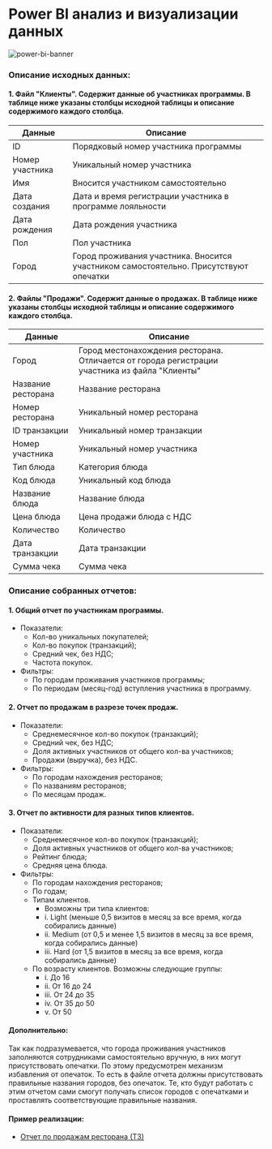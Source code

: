 # Power BI анализ и визуализации данных 


![power-bi-banner](https://user-images.githubusercontent.com/43387913/56744961-1e1ae800-6782-11e9-9b1a-175dd66fba7d.jpg)


### Описание исходных данных:

#### 1. Файл "Клиенты". Содержит данные об участниках программы. В таблице ниже указаны столбцы исходной таблицы и описание содержимого каждого столбца.

| Данные          | Описание                                                                              |
|-----------------|---------------------------------------------------------------------------------------|
| ID              | Порядковый номер участника программы                                                  |
| Номер участника | Уникальный номер участника                                                            |
| Имя             | Вносится участником самостоятельно                                                    |
| Дата создания   | Дата и время регистрации участника в программе лояльности                             |
| Дата рождения   | Дата рождения участника                                                               |
| Пол             | Пол участника                                                                         |
| Город           | Город проживания участника. Вносится участником самостоятельно. Присутствуют опечатки |


#### 2. Файлы "Продажи". Содержит данные о продажах. В таблице ниже указаны столбцы исходной таблицы и описание содержимого каждого столбца.

| Данные             | Описание                                                                                       |
|--------------------|------------------------------------------------------------------------------------------------|
| Город              | Город местонахождения ресторана. Отличается от города регистрации участника из файла "Клиенты" |
| Название ресторана | Название ресторана                                                                             |
| Номер ресторана    | Уникальный номер ресторана                                                                     |
| ID транзакции      | Уникальный номер транзакции                                                                    |
| Номер участника    | Уникальный номер участника                                                                     |
| Тип блюда          | Категория блюда                                                                                |
| Код блюда          | Уникальный код блюда                                                                           |
| Название блюда     | Название блюда                                                                                 |
| Цена блюда         | Цена продажи блюда с НДС                                                                       |
| Количество         | Количество                                                                                     |
| Дата транзакции    | Дата транзакции                                                                                |
| Сумма чека         | Сумма чека                                                                                     |


### Описание собранных отчетов:

#### 1. Общий отчет по участникам программы. 
 * Показатели:
   * Кол-во уникальных покупателей;
   * Кол-во покупок (транзакций);
   * Средний чек, без НДС;
   * Частота покупок.
 * Фильтры:
   * По городам проживания участников программы;
   * По периодам (месяц-год) вступления участника в программу.
  
#### 2. Отчет по продажам в разрезе точек продаж.
* Показатели:
   * Среднемесячное кол-во покупок (транзакций);
   * Средний чек, без НДС;
   * Доля активных участников от общего кол-ва участников;
   * Продажи (выручка), без НДС.
* Фильтры:
   * По городам нахождения ресторанов;
   * По названиям ресторанов;
   * По месяцам продаж.

#### 3. Отчет по активности для разных типов клиентов.
* Показатели:
   * Среднемесячное кол-во покупок (транзакций);
   * Доля активных участников от общего кол-ва участников;
   * Рейтинг блюда;
   * Средняя цена блюда.
* Фильтры:
   * По городам нахождения ресторанов;
   * По годам;
   * Типам клиентов. 
     * Возможны три типа клиентов:
     * i. Light (меньше 0,5 визитов в месяц за все время, когда собирались данные)
     * ii. Medium (от 0,5 и менее 1,5 визитов в месяц за все время, когда собирались данные)
     * iii. Hard (от 1,5 визитов в месяц за все время, когда собирались данные)
   * По возрасту клиентов. Возможны следующие группы:
     * i. До 16
     * ii. От 16 до 24
     * iii. От 24 до 35
     * iv. От 35 до 50
     * v. От 50

#### Дополнительно:
Так как подразумевается, что города проживания участников заполняются сотрудниками самостоятельно вручную, в них могут присутствовать опечатки. По этому предусмотрен механизм избавления от опечаток. То есть в файле отчета должны присутствовать правильные названия городов, без опечаток. Те, кто будут работать с этим отчетом сами cмогут получать список городов с опечатками и проставлять соответствующие правильные названия.

#### Пример реализации: 
* [Отчет по продажам ресторана (ТЗ)](https://github.com/Alex110117/power_bi/blob/master/report.pdf)
